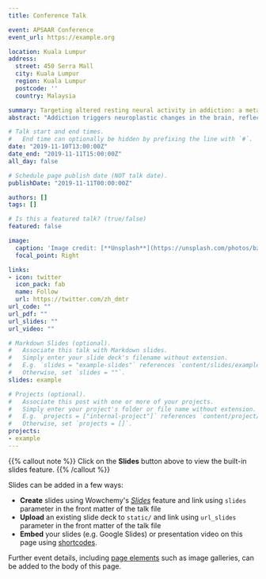```yaml
---
title: Conference Talk

event: APSAAR Conference
event_url: https://example.org

location: Kuala Lumpur 
address:
  street: 450 Serra Mall
  city: Kuala Lumpur 
  region: Kuala Lumpur 
  postcode: ''
  country: Malaysia 

summary: Targeting altered resting neural activity in addiction: a meta-analysis
abstract: "Addiction triggers neuroplastic changes in the brain, reflected aberrant neural activity and connectivity. Measuring alterations in resting neural activity provides mechanistic insights to understand addiction, as well as therapeutic targets for brain stimulation based treatments. Resting-state fMRI (rs-MRI) has been extensively employed for resting neural activity measurements comparing health control and addiction subjects; yet the available results are inconsistent due to the limited sample size and heterogeneous laboratory settings. Here we performed meta-analyses with ES-SDM method, in order to identify reliable alterations of resting neural activity in addiction population. Regional homogeneity (ReHo), the amplitude of low-frequency fluctuations (ALFF) and fractional ALFF (fALFF) were included for analyses based on 30 identified studies using voxel-wise whole-brain two-sample tests. The results revealed significantly increased ReHo and ALFF in the left supplementary motor area and bilateral medial cingulate, decreased ReHo and ALFF in right middle superior frontal gyrus. We also identified increased ReHo in the left precentral gyrus, left postcentral gyrus, right inferior temporal gyrus, and left middle temporal gyrus; decreased ReHo in the bilateral anterior cingulate (ACC), medial orbitofrontal cortex (OFC), bilateral ventromedial prefrontal cortex, and right dorsal prefrontal cortex. Increased ALFF/fALFF was found in the right putamen, right insula, bilateral thalamus; decreased ALFF/fALFF in left middle occipital gyrus. In conclusion, aberrant resting neural activity (e.g. Increased resting activity in a reward system and decreased resting activity in impulsivity) could serve as prognostic biomarker and functional targets for noninvasive brain stimulation treatments. "

# Talk start and end times.
#   End time can optionally be hidden by prefixing the line with `#`.
date: "2019-11-10T13:00:00Z"
date_end: "2019-11-11T15:00:00Z"
all_day: false

# Schedule page publish date (NOT talk date).
publishDate: "2019-11-11T00:00:00Z"

authors: []
tags: []

# Is this a featured talk? (true/false)
featured: false

image:
  caption: 'Image credit: [**Unsplash**](https://unsplash.com/photos/bzdhc5b3Bxs)'
  focal_point: Right

links:
- icon: twitter
  icon_pack: fab
  name: Follow
  url: https://twitter.com/zh_dmtr
url_code: ""
url_pdf: ""
url_slides: ""
url_video: ""

# Markdown Slides (optional).
#   Associate this talk with Markdown slides.
#   Simply enter your slide deck's filename without extension.
#   E.g. `slides = "example-slides"` references `content/slides/example-slides.md`.
#   Otherwise, set `slides = ""`.
slides: example

# Projects (optional).
#   Associate this post with one or more of your projects.
#   Simply enter your project's folder or file name without extension.
#   E.g. `projects = ["internal-project"]` references `content/project/deep-learning/index.md`.
#   Otherwise, set `projects = []`.
projects:
- example
---
```


{{% callout note %}}
Click on the **Slides** button above to view the built-in slides feature.
{{% /callout %}}

Slides can be added in a few ways:

- **Create** slides using Wowchemy's [*Slides*](https://wowchemy.com/docs/managing-content/#create-slides) feature and link using `slides` parameter in the front matter of the talk file
- **Upload** an existing slide deck to `static/` and link using `url_slides` parameter in the front matter of the talk file
- **Embed** your slides (e.g. Google Slides) or presentation video on this page using [shortcodes](https://wowchemy.com/docs/writing-markdown-latex/).

Further event details, including [page elements](https://wowchemy.com/docs/writing-markdown-latex/) such as image galleries, can be added to the body of this page.
